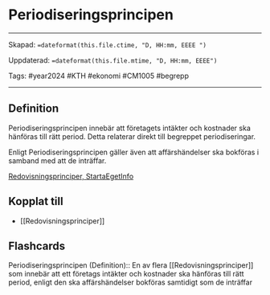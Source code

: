 # Periodiseringsprincipen

---
Skapad: `=dateformat(this.file.ctime, "D, HH:mm, EEEE ")`

Uppdaterad: `=dateformat(this.file.mtime, "D, HH:mm, EEEE")`

Tags: #year2024 #KTH #ekonomi #CM1005 #begrepp

---

## Definition

Periodiseringsprincipen innebär att företagets intäkter och kostnader ska hänföras till rätt period. Detta relaterar direkt till begreppet periodiseringar.

Enligt Periodiseringsprincipen gäller även att affärshändelser ska bokföras i samband med att de inträffar.

[Redovisningsprinciper, StartaEgetInfo](https://www.startaegetinfo.se/redovisningsprinciper)

## Kopplat till

- [[Redovisningsprinciper]]

## Flashcards

Periodiseringsprincipen (Definition):: En av flera [[Redovisningsprinciper]] som innebär att ett företags intäkter och kostnader ska hänföras till rätt period, enligt den ska affärshändelser bokföras samtidigt som de inträffar
<!--SR:!2024-04-15,51,308!2024-03-02,4,276-->

